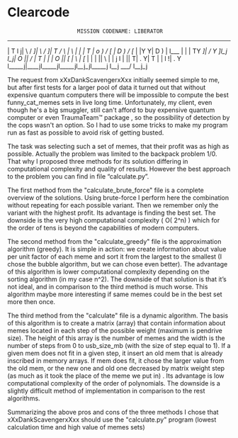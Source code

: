 # Clearcode
                          MISSION CODENAME: LIBERATOR



 _      ____  ____     ___  ____     ___  ______   ___   ____  
| T    l    j|    \   /  _]|    \   /  _]|      T /   \ |    \ 
| |     |  T |  o  ) /  [_ |  D  ) /  [_ |      |Y     Y|  D  )
| l___  |  | |     TY    _]|    / Y    _]l_j  l_j|  O  ||    / 
|     T |  | |  O  ||   [_ |    \ |   [_   |  |  |     ||    \ 
|     | j  l |     ||     T|  .  Y|     T  |  |  l     !|  .  Y
l_____j|____jl_____jl_____jl__j\_jl_____j  l__j   \___/ l__j\_j
                                                               
The request from xXxDankScavengerxXxx initially seemed simple to me, but after first tests for a larger pool of data it turned out that without expensive quantum computers there will be impossible to compute the best funny_cat_memes sets in live long time. Unfortunately, my client, even though he's a big smuggler, still can't afford to buy expensive quantum computer or even TraumaTeam™ package , so the possibility of detection by the cops wasn't an option. So I had to use some tricks to make my program run as fast as possible to avoid risk of getting busted.

The task was selecting such a set of memes, that their profit was as high as possible. Actually the problem was limited to the backpack problem 1/0. That why I proposed three methods for its solution differing in computational complexity and quality of results. However the best approach to the problem you can find in file “calculate.py”.

The first method from the "calculate_brute_force" file is a complete overview of the solutions. Using brute-force I perform here the combination without repeating for each possible variant. Then we remember only the variant with the highest profit. Its advantage is finding the best set. The downside is the very high computational complexity ( O( 2^n) ) which for the order of tens is beyond the capabilities of modern computers.

The second method from the "calculate_greedy" file is the approximation algorithm (greedy). It is simple in action: we create information about value per unit factor of each meme and sort it from the largest to the smallest (I chose the bubble algorithm, but we can chose even better). The advantage of this algorithm is lower computational complexity depending on the sorting algorithm (in my case n^2). The downside of  that solution is that it’s not ideal, and in comparison to the third method is much worse. This algorithm maybe more interesting if same memes could be in the best set more then once.

The third method from the "calculate" file is a dynamic algorithm. The basis of this algorithm is to create a matrix (array) that contain information about memes located in each step of the possible weight (maximum is pendrive size). The height of this array is the number of memes and the width is the number of steps from 0 to usb_size_mb (with the size of step equal to 1). If a given mem does not fit in a given step, it insert an old mem that is already inscribed in memory arrays. If mem does fit, it chose the larger value from the old mem, or the new one and old one decreased by matrix weight step (as much as it took the place of the meme we put in) . Its advantage is low computational complexity of the order of polynomials. The downside is a slightly difficult method of implementation in comparison to the rest algorithms.

Summarizing the above pros and cons of the three methods I chose that xXxDankScavengerxXxx should use the "calculate.py" program (lowest calculation time and high value of memes sets)

